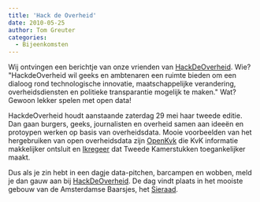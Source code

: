 ```yaml
---
title: 'Hack de Overheid'
date: 2010-05-25
author: Tom Greuter
categories:
  - Bijeenkomsten
---
```


Wij ontvingen een berichtje van onze vrienden van [HackDeOverheid](http://www.hackdeoverheid.nl/). Wie? "HackdeOverheid wil geeks en ambtenaren een ruimte bieden om een dialoog rond technologische innovatie, maatschappelijke verandering, overheidsdiensten en politieke transparantie mogelijk te maken." Wat? Gewoon lekker spelen met open data!

HackdeOverheid houdt aanstaande zaterdag 29 mei haar tweede editie. Dan gaan burgers, geeks, journalisten en overheid samen aan ideeën en protoypen werken op basis van overheidsdata. Mooie voorbeelden van het hergebruiken van open overheidsdata zijn [OpenKvk](http://www.openkvk.nl) die KvK informatie makkelijker ontsluit en [Ikregeer](http://www.ikregeer.nl) dat Tweede Kamerstukken toegankelijker maakt.

Dus als je zin hebt in een dagje data-pitchen, barcampen en wobben, meld je dan gauw aan bij [HackDeOverheid](http://www.hackdeoverheid.nl/). De dag vindt plaats in het mooiste gebouw van de Amsterdamse Baarsjes, het [Sieraad](http://www.het-sieraad.nl/).

